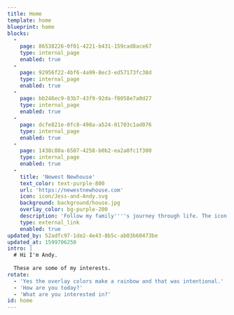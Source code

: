```yaml
---
title: Home
template: home
blueprint: home
blocks:
  -
    page: 86538226-0f01-4221-b431-159cad8ace67
    type: internal_page
    enabled: true
  -
    page: 92956f22-4bf6-4a99-8ec3-ed57173fc38d
    type: internal_page
    enabled: true
  -
    page: bb246ec9-83b7-43f9-92da-f8058e7a0d27
    type: internal_page
    enabled: true
  -
    page: dcfe821e-0fc8-498a-a524-01703c1ad076
    type: internal_page
    enabled: true
  -
    page: 1438c80a-6507-4258-b0b2-ea2a0fc1f300
    type: internal_page
    enabled: true
  -
    title: 'Newest Newhouse'
    text_color: text-purple-800
    url: 'https://newestnewhouse.com'
    icon: icon/Jess-and-Andy.svg
    background: background/house.jpg
    overlay_color: bg-purple-200
    description: 'Follow my family''''s journey through life. The icon was made by my talented wife.'
    type: external_link
    enabled: true
updated_by: 52adfc97-1de2-4e43-8b5c-ab03b60473be
updated_at: 1599706250
intro: |
  # Hi I'm Andy.
  
  These are some of my interests.
rotate:
  - 'Yes the overlay colors make a rainbow and that was intentional.'
  - 'How are you today?'
  - 'What are you interested in?'
id: home
---
```

